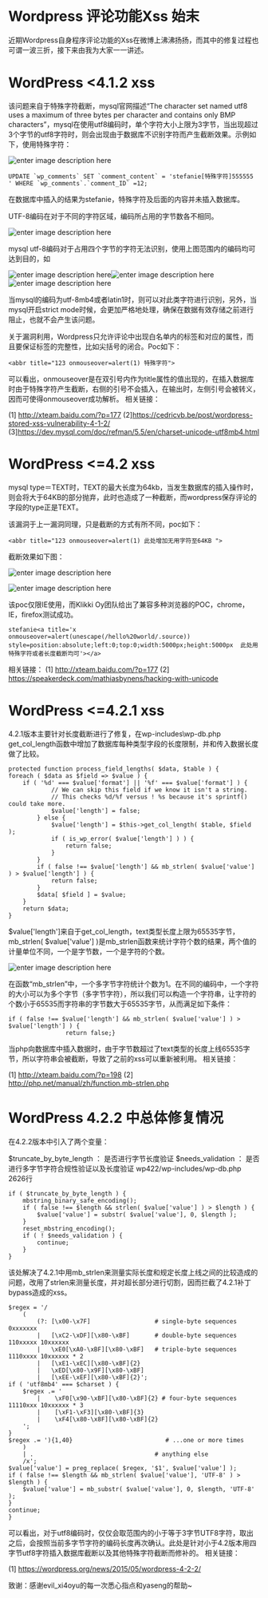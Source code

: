 # Wordpress 评论功能Xss 始末

近期Wordpress自身程序评论功能的Xss在微博上沸沸扬扬，而其中的修复过程也可谓一波三折，接下来由我为大家一一讲述。

WordPress <4.1.2 xss
=====

该问题来自于特殊字符截断，mysql官网描述“The character set named utf8 uses a maximum of three bytes per character and contains only BMP characters”，mysql在使用utf8编码时，单个字符大小上限为3字节，当出现超过3个字节的utf8字符时，则会出现由于数据库不识别字符而产生截断效果。示例如下，使用特殊字符：

![enter image description here](http://drops.javaweb.org/uploads/images/da4c18f13bd7d9fee45bcb1596b58af5aea19894.jpg)

```
UPDATE `wp_comments` SET `comment_content` = 'stefanie[特殊字符]555555 ' WHERE `wp_comments`.`comment_ID` =12;

```

在数据库中插入的结果为stefanie，特殊字符及后面的内容并未插入数据库。

UTF-8编码在对于不同的字符区域，编码所占用的字节数各不相同。

![enter image description here](http://drops.javaweb.org/uploads/images/dd79f40c1890c94a81ecf9dcfd03705e4be611e1.jpg)

mysql utf-8编码对于占用四个字节的字符无法识别，使用上图范围内的编码均可达到目的，如

![enter image description here](http://drops.javaweb.org/uploads/images/9f378c953344de905f5b9e02ae05d4621bf9aff5.jpg)![enter image description here](http://drops.javaweb.org/uploads/images/7738d0a420303c34ac3b1b5e9eebb2bd054bfa0f.jpg)![enter image description here](http://drops.javaweb.org/uploads/images/d0a6e20814c3fc77e6c0da98077a5ff9db7f976d.jpg)

当mysql的编码为utf-8mb4或者latin1时，则可以对此类字符进行识别，另外，当mysql开启strict mode时候，会更加严格地处理，确保在数据有效存储之前进行阻止，也就不会产生该问题。

关于漏洞利用，Wordpress只允许评论中出现白名单内的标签和对应的属性，而且要保证标签的完整性，比如尖括号的闭合。Poc如下：

```
<abbr title="123 onmouseover=alert(1) 特殊字符">

```

可以看出，onmouseover是在双引号内作为title属性的值出现的，在插入数据库时由于特殊字符产生截断，右侧的引号不会插入，在输出时，左侧引号会被转义，因而可使得onmouseover成功解析。 相关链接：

(1] http://xteam.baidu.com/?p=177 (2]https://cedricvb.be/post/wordpress-stored-xss-vulnerability-4-1-2/ (3]https://dev.mysql.com/doc/refman/5.5/en/charset-unicode-utf8mb4.html

WordPress <=4.2 xss
=====

mysql type＝TEXT时，TEXT的最大长度为64kb，当发生数据库的插入操作时，则会将大于64KB的部分抛弃，此时也造成了一种截断，而wordpress保存评论的字段的type正是TEXT。

该漏洞于上一漏洞同理，只是截断的方式有所不同，poc如下：

```
<abbr title="123 onmouseover=alert(1) 此处增加无用字符至64KB ">

```

截断效果如下图：

![enter image description here](http://drops.javaweb.org/uploads/images/8c11f7c902fd4ac8ec012a96917da30570019632.jpg)

![enter image description here](http://drops.javaweb.org/uploads/images/7e5da77781b652c842cb2d1b17ec6f73c5b649ce.jpg)

该poc仅限IE使用，而Klikki Oy团队给出了兼容多种浏览器的POC，chrome，IE，firefox测试成功。

```
stefanie<a title='x onmouseover=alert(unescape(/hello%20world/.source))
style=position:absolute;left:0;top:0;width:5000px;height:5000px  此处用特殊字符或者长度截断均可'></a>

```

相关链接： (1] http://xteam.baidu.com/?p=177 (2] https://speakerdeck.com/mathiasbynens/hacking-with-unicode

WordPress <=4.2.1 xss
=====

4.2.1版本主要针对长度截断进行了修复，在wp-includes\wp-db.php get_col_length函数中增加了数据库每种类型字段的长度限制，并和传入数据长度做了比较。

```
protected function process_field_lengths( $data, $table ) {
foreach ( $data as $field => $value ) {
    if ( '%d' === $value['format'] || '%f' === $value['format'] ) {
            // We can skip this field if we know it isn't a string.
            // This checks %d/%f versus ! %s because it's sprintf() could take more.
            $value['length'] = false;
        } else {
            $value['length'] = $this->get_col_length( $table, $field );
            if ( is_wp_error( $value['length'] ) ) {
                return false;
            }
        }
        if ( false !== $value['length'] && mb_strlen( $value['value'] ) > $value['length'] ) {
            return false;
        }
        $data[ $field ] = $value;
    }
    return $data;
}

```

$value['length']来自于get_col_length，text类型长度上限为65535字节，mb_strlen( $value['value'] )是mb_strlen函数来统计字符个数的结果，两个值的计量单位不同，一个是字节数，一个是字符的个数。

![enter image description here](http://drops.javaweb.org/uploads/images/a57782554a2d8205c58b09487aebc117a50aa1c2.jpg)

在函数“mb_strlen”中，一个多字节字符统计个数为1。在不同的编码中，一个字符的大小可以为多个字节（多字节字符），所以我们可以构造一个字符串，让字符的个数小于65535而字符串的字节数大于65535字节，从而满足如下条件：

```
if ( false !== $value['length'] && mb_strlen( $value['value'] ) > $value['length'] ) {
                return false;}

```

当php向数据库中插入数据时，由于字节数超过了text类型的长度上线65535字节，所以字符串会被截断，导致了之前的xss可以重新被利用。 相关链接：

(1] http://xteam.baidu.com/?p=198 (2] http://php.net/manual/zh/function.mb-strlen.php

WordPress 4.2.2 中总体修复情况
=====

在4.2.2版本中引入了两个变量：

$truncate_by_byte_length ： 是否进行字节长度验证 $needs_validation ： 是否进行多字节字符合规性验证以及长度验证 wp422/wp-includes/wp-db.php 2626行

```
if ( $truncate_by_byte_length ) {
    mbstring_binary_safe_encoding();
    if ( false !== $length && strlen( $value['value'] ) > $length ) {
        $value['value'] = substr( $value['value'], 0, $length );
    }
    reset_mbstring_encoding();
    if ( ! $needs_validation ) {
        continue;
    }
}

```

该处解决了4.2.1中用mb_strlen来测量实际长度和规定长度上线之间的比较造成的问题，改用了strlen来测量长度，并对超长部分进行切割，因而拦截了4.2.1补丁bypass造成的xss。

```
$regex = '/
    (
        (?: [\x00-\x7F]                  # single-byte sequences   0xxxxxxx
        |   [\xC2-\xDF][\x80-\xBF]       # double-byte sequences   110xxxxx 10xxxxxx
        |   \xE0[\xA0-\xBF][\x80-\xBF]   # triple-byte sequences   1110xxxx 10xxxxxx * 2
        |   [\xE1-\xEC][\x80-\xBF]{2}
        |   \xED[\x80-\x9F][\x80-\xBF]
        |   [\xEE-\xEF][\x80-\xBF]{2}';
if ( 'utf8mb4' === $charset ) {
    $regex .= '
        |    \xF0[\x90-\xBF][\x80-\xBF]{2} # four-byte sequences   11110xxx 10xxxxxx * 3
        |    [\xF1-\xF3][\x80-\xBF]{3}
        |    \xF4[\x80-\x8F][\x80-\xBF]{2}
    ';
}
$regex .= '){1,40}                          # ...one or more times
    )
    | .                                  # anything else
    /x';
$value['value'] = preg_replace( $regex, '$1', $value['value'] );
if ( false !== $length && mb_strlen( $value['value'], 'UTF-8' ) > $length ) {
    $value['value'] = mb_substr( $value['value'], 0, $length, 'UTF-8' );
}
continue;
}

```

可以看出，对于utf8编码时，仅仅会取范围内的小于等于3字节UTF8字符，取出之后，会按照当前多字节字符的编码长度再次确认。此处是针对小于4.2版本用四字节utf8字符插入数据库截断以及其他特殊字符截断而修补的。 相关链接：

(1] https://wordpress.org/news/2015/05/wordpress-4-2-2/

致谢：感谢evil_xi4oyu的每一次悉心指点和yaseng的帮助~